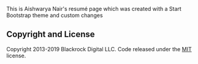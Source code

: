 This is Aishwarya Nair's resumé page which was created with a Start Bootstrap theme and custom changes
## Copyright and License

Copyright 2013-2019 Blackrock Digital LLC. Code released under the [MIT](https://github.com/BlackrockDigital/startbootstrap-resume/blob/gh-pages/LICENSE) license.
